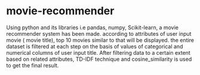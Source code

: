 # movie-recommender

Using python and its libraries i.e pandas, numpy, Scikit-learn, a movie recommender system has been made.
according to attributes of user input movie ( movie title), top 10 movies similar to that will be displayed.
the entire dataset is filtered at each step on the basis of values of categorical and numerical columns of user input title.
After filtering data to a certain extent based on related attributes, TD-IDF technique and cosine_similarity is used to get the final result.
